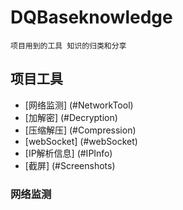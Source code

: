 # DQBaseknowledge 
    
    项目用到的工具 知识的归类和分享

## 项目工具

- [网络监测] (#NetworkTool)
- [加解密] (#Decryption)
- [压缩解压] (#Compression)
- [webSocket] (#webSocket)
- [IP解析信息] (#IPInfo)
- [截屏] (#Screenshots)


### 网络监测


